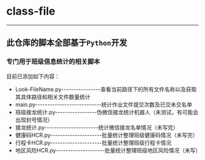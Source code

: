 # class-file
---
## 此仓库的脚本全部基于`Python`开发
### 专门用于班级信息统计的相关脚本

目前已添加如下内容：

- Look-FileName.py----------------查看当前路径下的所有文件名称以及获取其具体路径和相关文件数量统计
- main.py---------------------------统计作业文件提交次数及已交未交名单
- 班级接龙统计.py-----------------伪微信接龙统计机器人（未测试，有可能会出现封号情况）
- 接龙统计.py----------------------统计微信接龙名单情况（未写完）
- 健康码HCR.py---------------------批量统计整理班级健康码情况（未写完）
- 行程卡HCR.py---------------------批量统计整理班级行程卡情况
- 地区风险HCR.py--------------------批量统计整理班级地区风险情况（未写）
